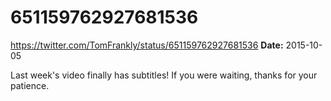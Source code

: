 # 651159762927681536
https://twitter.com/TomFrankly/status/651159762927681536
**Date:** 2015-10-05

Last week's video finally has subtitles!  If you were waiting, thanks for your patience.
